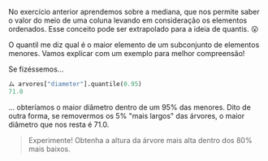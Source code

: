 No exercício anterior aprendemos sobre a mediana, que nos permite saber o valor do meio de uma coluna levando em consideração os elementos ordenados. Esse conceito pode ser extrapolado para a ideia de quantis. 😮

O quantil me diz qual é o maior elemento de um subconjunto de elementos menores. Vamos explicar com um exemplo para melhor compreensão!

Se fizéssemos...

```python
ム arvores["diameter"].quantile(0.95)
71.0
```

... obteríamos o maior diâmetro dentro de um 95% das menores. Dito de outra forma, se removermos os 5% "mais largos" das árvores, o maior diâmetro que nos resta é 71.0.
 

> Experimente! Obtenha a altura da árvore mais alta dentro dos 80% mais baixos.
